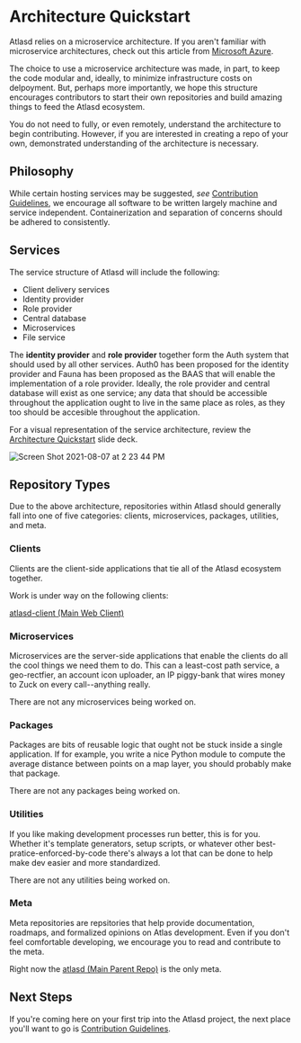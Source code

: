 # Architecture Quickstart
Atlasd relies on a microservice architecture. If you aren't familiar with microservice architectures, check out this article from [Microsoft Azure](https://docs.microsoft.com/en-us/azure/architecture/guide/architecture-styles/microservices).

The choice to use a microservice architecture was made, in part, to keep the code modular and, ideally, to minimize infrastructure costs on delpoyment. But, perhaps more importantly, we hope this structure encourages contributors to start their own repositories and build amazing things to feed the Atlasd ecosystem.

You do not need to fully, or even remotely, understand the architecture to begin contributing. However, if you are interested in creating a repo of your own, demonstrated understanding of the architecture is necessary.

## Philosophy
While certain hosting services may be suggested, *see* [Contribution Guidelines](https://github.com/atlasd-geo/atlasd/blob/main/Contribution%20Guidelines.md), we encourage all software to be written largely machine and service independent. Containerization and separation of concerns should be adhered to consistently. 

## Services
The service structure of Atlasd will include the following:
- Client delivery services
- Identity provider
- Role provider
- Central database
- Microservices
- File service

The **identity provider** and **role provider** together form the Auth system that should used by all other services. Auth0 has been proposed for the identity provider and Fauna has been proposed as the BAAS that will enable the implementation of a role provider. Ideally, the role provider and central database will exist as one service; any data that should be accessible throughout the application ought to live in the same place as roles, as they too should be accesible throughout the application.

For a visual representation of the service architecture, review the [Architecture Quickstart](https://docs.google.com/presentation/d/1X_PXxBQBLjXTfP17kSLM6m6KB487YMzLb4R2CXMUzfE/edit?usp=sharing) slide deck.

![Screen Shot 2021-08-07 at 2 23 44 PM](https://user-images.githubusercontent.com/79056955/128614182-480204e8-5bbe-4991-81be-80443c823298.png)


## Repository Types
Due to the above architecture, repositories within Atlasd should generally fall into one of five categories: clients, microservices, packages, utilities, and meta.

### Clients
Clients are the client-side applications that tie all of the Atlasd ecosystem together.

Work is under way on the following clients:

[atlasd-client (Main Web Client)](https://github.com/atlasd-geo/atlasd-client)

### Microservices
Microservices are the server-side applications that enable the clients do all the cool things we need them to do. This can a least-cost path service, a geo-rectfier, an account icon uploader, an IP piggy-bank that wires money to Zuck on every call--anything really.

There are not any microservices being worked on.

### Packages
Packages are bits of reusable logic that ought not be stuck inside a single application. If for example, you write a nice Python module to compute the average distance between points on a map layer, you should probably make that package.

There are not any packages being worked on.

### Utilities
If you like making development processes run better, this is for you. Whether it's template generators, setup scripts, or whatever other best-pratice-enforced-by-code there's always a lot that can be done to help make dev easier and more standardized.

There are not any utilities being worked on.

### Meta
Meta repositories are repsitories that help provide documentation, roadmaps, and formalized opinions on Atlas development. Even if you don't feel comfortable developing, we encourage you to read and contribute to the meta.

Right now the [atlasd (Main Parent Repo)](https://github.com/atlasd-geo/atlasd) is the only meta.

## Next Steps
If you're coming here on your first trip into the Atlasd project, the next place you'll want to go is [Contribution Guidelines](https://github.com/atlasd-geo/atlasd/blob/main/Contribution%20Guidelines.md).
